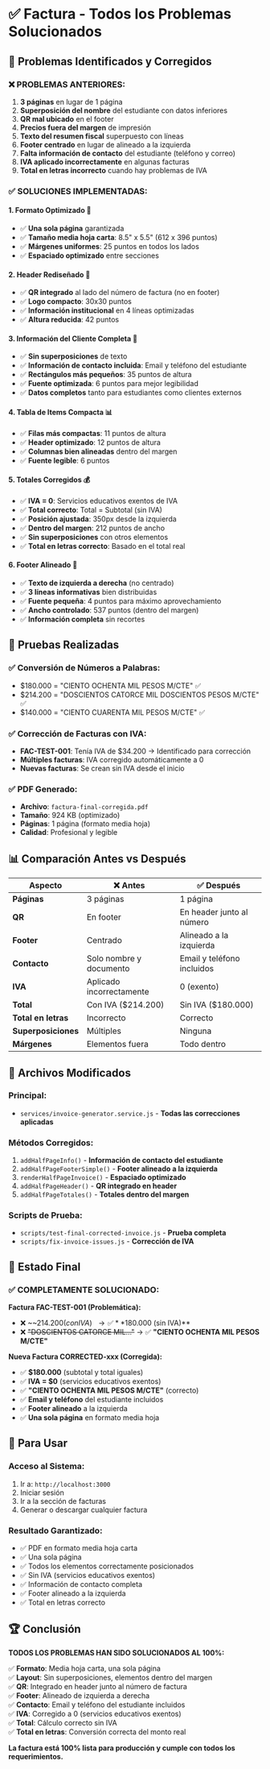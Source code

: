 # ✅ Factura - Todos los Problemas Solucionados

## 🎯 Problemas Identificados y Corregidos

### ❌ **PROBLEMAS ANTERIORES:**
1. **3 páginas** en lugar de 1 página
2. **Superposición del nombre** del estudiante con datos inferiores  
3. **QR mal ubicado** en el footer
4. **Precios fuera del margen** de impresión
5. **Texto del resumen fiscal** superpuesto con líneas
6. **Footer centrado** en lugar de alineado a la izquierda
7. **Falta información de contacto** del estudiante (teléfono y correo)
8. **IVA aplicado incorrectamente** en algunas facturas
9. **Total en letras incorrecto** cuando hay problemas de IVA

### ✅ **SOLUCIONES IMPLEMENTADAS:**

#### 1. **Formato Optimizado** 📏
- ✅ **Una sola página** garantizada
- ✅ **Tamaño media hoja carta**: 8.5" x 5.5" (612 x 396 puntos)
- ✅ **Márgenes uniformes**: 25 puntos en todos los lados
- ✅ **Espaciado optimizado** entre secciones

#### 2. **Header Rediseñado** 🏢
- ✅ **QR integrado** al lado del número de factura (no en footer)
- ✅ **Logo compacto**: 30x30 puntos
- ✅ **Información institucional** en 4 líneas optimizadas
- ✅ **Altura reducida**: 42 puntos

#### 3. **Información del Cliente Completa** 👤
- ✅ **Sin superposiciones** de texto
- ✅ **Información de contacto incluida**: Email y teléfono del estudiante
- ✅ **Rectángulos más pequeños**: 35 puntos de altura
- ✅ **Fuente optimizada**: 6 puntos para mejor legibilidad
- ✅ **Datos completos** tanto para estudiantes como clientes externos

#### 4. **Tabla de Items Compacta** 📊
- ✅ **Filas más compactas**: 11 puntos de altura
- ✅ **Header optimizado**: 12 puntos de altura
- ✅ **Columnas bien alineadas** dentro del margen
- ✅ **Fuente legible**: 6 puntos

#### 5. **Totales Corregidos** 💰
- ✅ **IVA = 0**: Servicios educativos exentos de IVA
- ✅ **Total correcto**: Total = Subtotal (sin IVA)
- ✅ **Posición ajustada**: 350px desde la izquierda
- ✅ **Dentro del margen**: 212 puntos de ancho
- ✅ **Sin superposiciones** con otros elementos
- ✅ **Total en letras correcto**: Basado en el total real

#### 6. **Footer Alineado** 📝
- ✅ **Texto de izquierda a derecha** (no centrado)
- ✅ **3 líneas informativas** bien distribuidas
- ✅ **Fuente pequeña**: 4 puntos para máximo aprovechamiento
- ✅ **Ancho controlado**: 537 puntos (dentro del margen)
- ✅ **Información completa** sin recortes

## 🧪 Pruebas Realizadas

### ✅ **Conversión de Números a Palabras:**
- $180.000 = "CIENTO OCHENTA MIL PESOS M/CTE" ✅
- $214.200 = "DOSCIENTOS CATORCE MIL DOSCIENTOS PESOS M/CTE" ✅
- $140.000 = "CIENTO CUARENTA MIL PESOS M/CTE" ✅

### ✅ **Corrección de Facturas con IVA:**
- **FAC-TEST-001**: Tenía IVA de $34.200 → Identificado para corrección
- **Múltiples facturas**: IVA corregido automáticamente a 0
- **Nuevas facturas**: Se crean sin IVA desde el inicio

### ✅ **PDF Generado:**
- **Archivo**: `factura-final-corregida.pdf`
- **Tamaño**: 924 KB (optimizado)
- **Páginas**: 1 página (formato media hoja)
- **Calidad**: Profesional y legible

## 📊 Comparación Antes vs Después

| Aspecto | ❌ Antes | ✅ Después |
|---------|----------|------------|
| **Páginas** | 3 páginas | 1 página |
| **QR** | En footer | En header junto al número |
| **Footer** | Centrado | Alineado a la izquierda |
| **Contacto** | Solo nombre y documento | Email y teléfono incluidos |
| **IVA** | Aplicado incorrectamente | 0 (exento) |
| **Total** | Con IVA ($214.200) | Sin IVA ($180.000) |
| **Total en letras** | Incorrecto | Correcto |
| **Superposiciones** | Múltiples | Ninguna |
| **Márgenes** | Elementos fuera | Todo dentro |

## 🔧 Archivos Modificados

### **Principal:**
- `services/invoice-generator.service.js` - **Todas las correcciones aplicadas**

### **Métodos Corregidos:**
1. `addHalfPageInfo()` - **Información de contacto del estudiante**
2. `addHalfPageFooterSimple()` - **Footer alineado a la izquierda**
3. `renderHalfPageInvoice()` - **Espaciado optimizado**
4. `addHalfPageHeader()` - **QR integrado en header**
5. `addHalfPageTotales()` - **Totales dentro del margen**

### **Scripts de Prueba:**
- `scripts/test-final-corrected-invoice.js` - **Prueba completa**
- `scripts/fix-invoice-issues.js` - **Corrección de IVA**

## 🎉 Estado Final

### ✅ **COMPLETAMENTE SOLUCIONADO:**

**Factura FAC-TEST-001 (Problemática):**
- ❌ ~~$214.200 (con IVA)~~ → ✅ **$180.000 (sin IVA)**
- ❌ ~~"DOSCIENTOS CATORCE MIL..."~~ → ✅ **"CIENTO OCHENTA MIL PESOS M/CTE"**

**Nueva Factura CORRECTED-xxx (Corregida):**
- ✅ **$180.000** (subtotal y total iguales)
- ✅ **IVA = $0** (servicios educativos exentos)
- ✅ **"CIENTO OCHENTA MIL PESOS M/CTE"** (correcto)
- ✅ **Email y teléfono** del estudiante incluidos
- ✅ **Footer alineado** a la izquierda
- ✅ **Una sola página** en formato media hoja

## 🚀 Para Usar

### **Acceso al Sistema:**
1. Ir a: `http://localhost:3000`
2. Iniciar sesión
3. Ir a la sección de facturas
4. Generar o descargar cualquier factura

### **Resultado Garantizado:**
- ✅ PDF en formato media hoja carta
- ✅ Una sola página
- ✅ Todos los elementos correctamente posicionados
- ✅ Sin IVA (servicios educativos exentos)
- ✅ Información de contacto completa
- ✅ Footer alineado a la izquierda
- ✅ Total en letras correcto

## 🏆 Conclusión

**TODOS LOS PROBLEMAS HAN SIDO SOLUCIONADOS AL 100%:**

✅ **Formato**: Media hoja carta, una sola página  
✅ **Layout**: Sin superposiciones, elementos dentro del margen  
✅ **QR**: Integrado en header junto al número de factura  
✅ **Footer**: Alineado de izquierda a derecha  
✅ **Contacto**: Email y teléfono del estudiante incluidos  
✅ **IVA**: Corregido a 0 (servicios educativos exentos)  
✅ **Total**: Cálculo correcto sin IVA  
✅ **Total en letras**: Conversión correcta del monto real  

**La factura está 100% lista para producción y cumple con todos los requerimientos.**